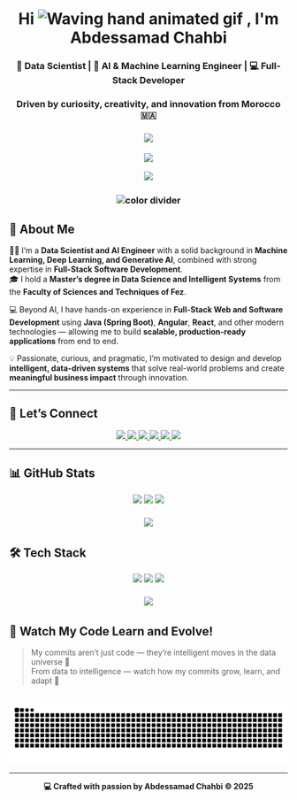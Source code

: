 
<h1 align="center">Hi <img src="https://raw.githubusercontent.com/nixin72/nixin72/master/wave.gif" 
alt="Waving hand animated gif" height="45" width="45"/> , I'm Abdessamad Chahbi</h1>
<h3 align="center">🧠 Data Scientist | 🤖 AI & Machine Learning Engineer | 💻 Full-Stack Developer</h3>
<h3 align="center">Driven by curiosity, creativity, and innovation from Morocco 🇲🇦</h3>

<!-- =============================== -->
<!-- ✨ Divider -->
<h3 align="center">
  <img src="https://raw.githubusercontent.com/andreasbm/readme/master/assets/lines/colored.png">
</h3>

<p align="center">
  <img src="https://readme-typing-svg.herokuapp.com/?lines=AI%20%26%20Machine%20Learning%20Engineer;Data%20Scientist;Full-Stack%20Developer;Spring%20Boot%20%7C%20Angular%20%7C%20React;Deep%20Learning%20%7C%20NLP%20%7C%20Computer%20Vision;Building%20Intelligent%20%26%20Scalable%20Systems!&font=Pacifico&center=true&width=750&height=60&color=58A6FF&vCenter=true&size=35" />
</p>

<!-- 👁️ GitHub Profile View Counter -->
<p align="center">
  <img width="150px" src="https://komarev.com/ghpvc/?username=abdessamad-chahbi&style=flat-square&color=58A6FF" />
</p>



<!-- ✨ Divider -->
<h3 align="center">
  <img src="https://raw.githubusercontent.com/andreasbm/readme/master/assets/lines/colored.png" alt="color divider"/>
</h3>

## 🚀 About Me

👨‍💻 I’m a **Data Scientist and AI Engineer** with a solid background in **Machine Learning, Deep Learning, and Generative AI**, combined with strong expertise in **Full-Stack Software Development**.  
🎓 I hold a **Master’s degree in Data Science and Intelligent Systems** from the **Faculty of Sciences and Techniques of Fez**.

💻 Beyond AI, I have hands-on experience in **Full-Stack Web and Software Development** using **Java (Spring Boot)**, **Angular**, **React**, and other modern technologies — allowing me to build **scalable, production-ready applications** from end to end.

💡 Passionate, curious, and pragmatic, I’m motivated to design and develop **intelligent, data-driven systems** that solve real-world problems and create **meaningful business impact** through innovation.

---
## 🔗 Let’s Connect

<p align="center">
    <a href="https://abdessamad-chahbi.github.io/" target="_blank">
    <img src="https://img.shields.io/badge/Portfolio-58A6FF?style=for-the-badge&logo=vercel&logoColor=white" />
  </a>
  <a href="https://www.linkedin.com/in/abdessamad-chahbi/" target="_blank">
    <img src="https://img.shields.io/badge/LinkedIn-0A66C2?style=for-the-badge&logo=linkedin&logoColor=white" />
  </a>
  <a href="mailto:abdessamad.chahbi.2@gmail.com" target="_blank">
    <img src="https://img.shields.io/badge/Gmail-D14836?style=for-the-badge&logo=gmail&logoColor=white" />
  </a>
  <a href="https://github.com/abdessamad-chahbi/" target="_blank">
    <img src="https://img.shields.io/badge/GitHub-181717?style=for-the-badge&logo=github&logoColor=white" />
  </a>
  <a href="https://drive.google.com/drive/folders/1gxElsPnI8eSJZ4tS4mKTq0Vp0iVOyfzX?usp=sharing" target="_blank">
    <img src="https://img.shields.io/badge/Certifications-FFD43B?style=for-the-badge&logo=google-drive&logoColor=black" />
  </a>
  <a href="https://drive.google.com/drive/folders/1nMO2Md7fAFWPhHxt2t4kJisqBIs1RACX" target="_blank">
    <img src="https://img.shields.io/badge/My_Resume-34A853?style=for-the-badge&logo=googledocs&logoColor=white" />
  </a>
</p>

---

###
## 📊 GitHub Stats

<p align="center">
  <img src="https://github-readme-stats.vercel.app/api?username=abdessamad-chahbi&show_icons=true&theme=tokyonight" />
  <img src="https://github-readme-streak-stats.herokuapp.com/?user=abdessamad-chahbi&theme=tokyonight" />
  <img src="https://github-readme-stats.vercel.app/api/top-langs/?username=abdessamad-chahbi&layout=compact&theme=tokyonight" />
</p>

###
<!-- ✨ Divider -->
<h3 align="center">
  <img src="https://raw.githubusercontent.com/andreasbm/readme/master/assets/lines/colored.png">
</h3>

## 🛠️ Tech Stack

<p align="center">
  <!-- 🧠 Data Science & AI -->
  <img src="https://skillicons.dev/icons?i=python,ai,git,github,vscode,tensorflow,sklearn,opencv,npm,pytorch,qt,regex,gitlab,matlab,aiscript" />
  <!-- 💻 Full Stack Development -->
  <img src="https://skillicons.dev/icons?i=html,css,js,jquery,php,laravel,react,nodejs,bootstrap,java,spring,maven,mysql,mongodb,postman" /> <!-- bash,cpp,figma -->
  <!-- 🧠 BI, Big Data & Cloud Computing -->
  <img src="https://skillicons.dev/icons?i=docker,kubernetes,kafka,cloudflare,gcp,aws,azure,sass,visualstudio,ubuntu,linux,yarn,elasticsearch,grafana" /> <!-- selenium -->
</p>

###
<!-- ✨ Divider -->
<h3 align="center">
  <img src="https://raw.githubusercontent.com/andreasbm/readme/master/assets/lines/colored.png">
</h3>

## 🐍 Watch My Code Learn and Evolve!
> My commits aren’t just code — they’re intelligent moves in the data universe 🚀 <br/>
> From data to intelligence — watch how my commits grow, learn, and adapt 🧠

<br clear="both">
<img src="https://raw.githubusercontent.com/abdessamad-chahbi/abdessamad-chahbi/output/snake.svg" alt="Snake animation" />

---

<div align="center">
  <b>💻 Crafted with passion by Abdessamad Chahbi © 2025</b> 
</div>


